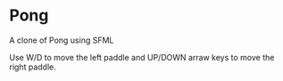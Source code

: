 Pong
====

A clone of Pong using SFML

Use W/D to move the left paddle and UP/DOWN arraw keys to move the right paddle.
